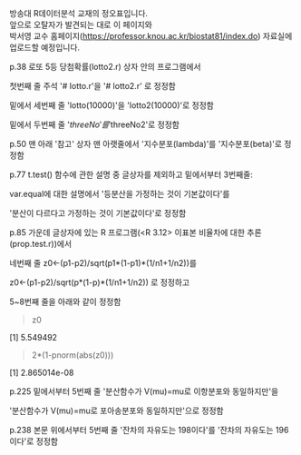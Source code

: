 방송대 R데이터분석 교재의 정오표입니다.  
앞으로 오탈자가 발견되는 대로 이 페이지와   
박서영 교수 홈페이지(https://professor.knou.ac.kr/biostat81/index.do) 자료실에 업로드할 예정입니다.   


p.38 로또 5등 당첨확률(lotto2.r) 상자 안의 프로그램에서 

첫번째 줄 주석 '# lotto.r'을 '# lotto2.r' 로 정정함

밑에서 세번째 줄 'lotto(10000)'을 'lotto2(10000)'로 정정함

밑에서 두번째 줄 '$threeNo'를 '$threeNo2'로 정정함



p.50 맨 아래 '참고' 상자 맨 아랫줄에서 '지수분포(lambda)'를 '지수분포(beta)'로 정정함



p.77 t.test() 함수에 관한 설명 중 글상자를 제외하고 밑에서부터 3번째줄:

var.equal에 대한 설명에서 '등분산을 가정하는 것이 기본값이다'를 

'분산이 다르다고 가정하는 것이 기본값이다'로 정정함



p.85 가운데 글상자에 있는 R 프로그램(<R 3.12> 이표본 비율차에 대한 추론(prop.test.r))에서

네번째 줄 z0<-(p1-p2)/sqrt(p1*(1-p1)*(1/n1+1/n2))를 

z0<-(p1-p2)/sqrt(p*(1-p)*(1/n1+1/n2)) 로 정정하고

5~8번째 줄을 아래와 같이 정정함

>  z0

[1] 5.549492

>  2*(1-pnorm(abs(z0)))

[1] 2.865014e-08









p.225 밑에서부터 5번째 줄 '분산함수가 V(mu)=mu로 이항분포와 동일하지만'을

'분산함수가 V(mu)=mu로 포아송분포와 동일하지만'으로 정정함



p.238 본문 위에서부터 5번째 줄 '잔차의 자유도는 198이다'를 '잔차의 자유도는 196이다'로 정정함
